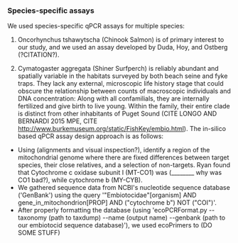 ### Species-specific assays

We used species-specific qPCR assays for multiple species:

1. Oncorhynchus tshawytscha (Chinook Salmon) is of primary interest to our study, and we used an assay developed by Duda, Hoy, and Ostberg (?CITATION?).

2. Cymatogaster aggregata (Shiner Surfperch) is reliably abundant and spatially variable in the habitats surveyed by both beach seine and fyke traps.
They lack any external, microscopic life history stage that could obscure the relationship between counts of macroscopic individuals and DNA concentration: Along with all confamilials, they are internally fertilized and give birth to live young.
Within the family, their entire clade is distinct from other inhabitants of Puget Sound (CITE LONGO AND BERNARDI 2015 MPE, CITE http://www.burkemuseum.org/static/FishKey/embio.html).
The in-silico based qPCR assay design approach is as follows:

- Using (alignments and visual inspection?), identify a region of the mitochondrial genome where there are fixed differences between target species, their close relatives, and a selection of non-targets. Ryan found that Cytochrome c oxidase subunit I (MT-CO1) was (________ why was CO1 bad?), while cytochrome b (MY-CYB).
- We gathered sequence data from NCBI's nucleotide sequence database ('GenBank') using the query '"Embiotocidae"[organism] AND gene_in_mitochondrion[PROP] AND ("cytochrome b") NOT ("COI")'.
- After properly formatting the database (using 'ecoPCRFormat.py --taxonomy (path to taxdump) --name (output name) --genbank (path to our embiotocid sequence database)'), we used ecoPrimers to (DO SOME STUFF)